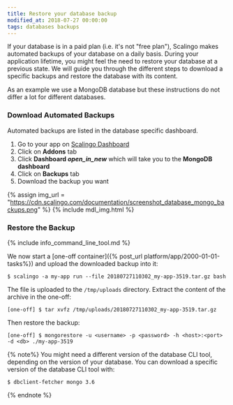 ```yaml
---
title: Restore your database backup
modified_at: 2018-07-27 00:00:00
tags: databases backups
---
```


If your database is in a paid plan (i.e. it's not "free plan"), Scalingo makes automated backups of
your database on a daily basis. During your application lifetime, you might feel the need to restore
your database at a previous state. We will guide you through the different steps to download a
specific backups and restore the database with its content.

As an example we use a MongoDB database but these instructions do not differ a lot for different
databases.

### Download Automated Backups

Automated backups are listed in the database specific dashboard.

1. Go to your app on [Scalingo Dashboard](https://my.scalingo.com/apps)
2. Click on **Addons** tab
3. Click **Dashboard <i class="material-icons">open_in_new</i>** which will take you to the **MongoDB dashboard**
4. Click on **Backups** tab
5. Download the backup you want

{% assign img_url = "https://cdn.scalingo.com/documentation/screenshot_database_mongo_backups.png" %}
{% include mdl_img.html %}

### Restore the Backup

{% include info_command_line_tool.md %}

We now start a [one-off container]({% post_url platform/app/2000-01-01-tasks%}) and upload the
downloaded backup into it:

```
$ scalingo -a my-app run --file 20180727110302_my-app-3519.tar.gz bash
```

The file is uploaded to the `/tmp/uploads` directory. Extract the content of the archive in
the one-off:

```
[one-off] $ tar xvfz /tmp/uploads/20180727110302_my-app-3519.tar.gz
```

Then restore the backup:

```
[one-off] $ mongorestore -u <username> -p <password> -h <host>:<port> -d <db> ./my-app-3519
```

{% note%}
You might need a different version of the database CLI tool, depending on the version of your
database. You can download a specific version of the database CLI tool with:

```
$ dbclient-fetcher mongo 3.6
```
{% endnote %}
